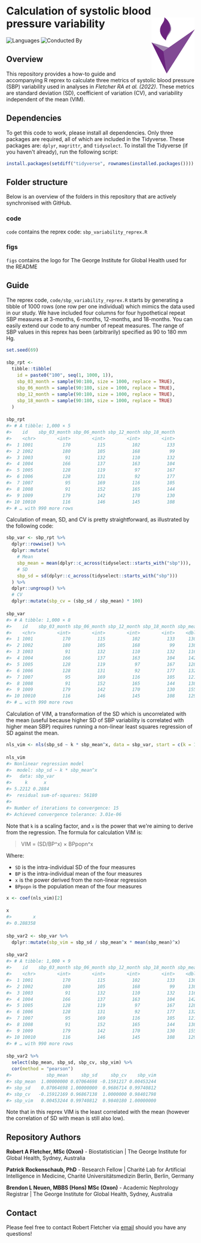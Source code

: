 # Calculation of systolic blood pressure variability <a href='https://www.georgeinstitute.org'><img src='figs/tgi.png' align="right" height="150" /></a>

<!-- badges: start -->
![Languages](https://img.shields.io/badge/Languages-R-6498d3)
![Conducted By](https://img.shields.io/badge/Conducted%20By-The%20George%20Institute%20for%20Global%20Health-72297c)
<!-- badges: end -->

## Overview

This repository provides a how-to guide and accompanying R reprex to calculate three metrics of systolic blood pressure (SBP) variability used in analyses in *Fletcher RA et al. (2022)*. These metrics are standard deviation (SD), coefficient of variation (CV), and variability independent of the mean (VIM).

## Dependencies

To get this code to work, please install all dependencies. Only three packages are required, all of which are included in the Tidyverse. These packages are: `dplyr`, `magrittr`, and `tidyselect`. To install the Tidyverse (if you haven't already), run the following script:

``` r
install.packages(setdiff("tidyverse", rownames(installed.packages())))
```

## Folder structure

Below is an overview of the folders in this repository that are actively synchronised with GitHub.

### code

`code` contains the reprex code: `sbp_variability_reprex.R`

### figs

`figs` contains the logo for The George Institute for Global Health used for the README

## Guide

The reprex code, `code/sbp_variability_reprex.R` starts by generating a tibble of 1000 rows (one row per one individual) which mimics the data used in our study. We have included four columns for four hypothetical repeat SBP measures at 3-months, 6-months, 12-months, and 18-months. You can easily extend our code to any number of repeat measures. The range of SBP values in this reprex has been (arbitrarily) specified as 90 to 180 mm Hg. 

``` r
set.seed(69)

sbp_rpt <- 
  tibble::tibble( 
    id = paste0("100", seq(1, 1000, 1)),
    sbp_03_month = sample(90:180, size = 1000, replace = TRUE),
    sbp_06_month = sample(90:180, size = 1000, replace = TRUE),
    sbp_12_month = sample(90:180, size = 1000, replace = TRUE),
    sbp_18_month = sample(90:180, size = 1000, replace = TRUE)
  )

sbp_rpt
#> # A tibble: 1,000 × 5
#>    id    sbp_03_month sbp_06_month sbp_12_month sbp_18_month
#>    <chr>        <int>        <int>        <int>        <int>
#>  1 1001           170          115          102          133
#>  2 1002           180          105          168           99
#>  3 1003            91          132          110          132
#>  4 1004           166          137          163          104
#>  5 1005           128          119           97          167
#>  6 1006           128          131           92          177
#>  7 1007            95          169          116          105
#>  8 1008            91          152          165          144
#>  9 1009           179          142          170          130
#> 10 10010          116          146          145          108
#> # … with 990 more rows
```

Calculation of mean, SD, and CV is pretty straightforward, as illustrated by the following code:

``` r
sbp_var <- sbp_rpt %>%
  dplyr::rowwise() %>%
  dplyr::mutate(
    # Mean
    sbp_mean = mean(dplyr::c_across(tidyselect::starts_with("sbp"))),
    # SD
    sbp_sd = sd(dplyr::c_across(tidyselect::starts_with("sbp")))
  ) %>%
  dplyr::ungroup() %>%
  # CV
  dplyr::mutate(sbp_cv = (sbp_sd / sbp_mean) * 100)
  
sbp_var
#> # A tibble: 1,000 × 8
#>    id    sbp_03_month sbp_06_month sbp_12_month sbp_18_month sbp_mean sbp_sd sbp_cv
#>    <chr>        <int>        <int>        <int>        <int>    <dbl>  <dbl>  <dbl>
#>  1 1001           170          115          102          133     130    25.6   19.7
#>  2 1002           180          105          168           99     138    36.3   26.3
#>  3 1003            91          132          110          132     116.   17.1   14.7
#>  4 1004           166          137          163          104     142.   24.9   17.5
#>  5 1005           128          119           97          167     128.   25.3   19.8
#>  6 1006           128          131           92          177     132    30.2   22.9
#>  7 1007            95          169          116          105     121.   28.6   23.5
#>  8 1008            91          152          165          144     138    28.2   20.4
#>  9 1009           179          142          170          130     155.   20.0   12.9
#> 10 10010          116          146          145          108     129.   17.0   13.2
#> # … with 990 more rows
```

Calculation of VIM, a transformation of the SD which is uncorrelated with the mean (useful because higher SD of SBP variability is correlated with higher mean SBP) requires running a non-linear least squares regression of SD against the mean.

``` r 
nls_vim <- nls(sbp_sd ~ k * sbp_mean^x, data = sbp_var, start = c(k = 1, x = 1))

nls_vim
#> Nonlinear regression model
#>  model: sbp_sd ~ k * sbp_mean^x
#>   data: sbp_var
#>     k      x 
#> 5.2212 0.2884 
#>  residual sum-of-squares: 56180
#> 
#> Number of iterations to convergence: 15 
#> Achieved convergence tolerance: 3.01e-06
```

Note that `k` is a scaling factor, and `x` is the power that we're aiming to derive from the regression. 
The formula for calculation VIM is:

> VIM = (SD/BP^x) × BPpopn^x

Where:
- `SD` is the intra-individual SD of the four measures
- `BP` is the intra-individual mean of the four measures
- `x` is the power derived from the non-linear regression
- `BPpopn` is the population mean of the four measures

``` r
x <- coef(nls_vim)[2]

x
#>        x 
#> 0.288358 

sbp_var2 <- sbp_var %>%
  dplyr::mutate(sbp_vim = sbp_sd / sbp_mean^x * mean(sbp_mean)^x)

sbp_var2
#> # A tibble: 1,000 × 9
#>    id    sbp_03_month sbp_06_month sbp_12_month sbp_18_month sbp_mean sbp_sd sbp_cv sbp_vim
#>    <chr>        <int>        <int>        <int>        <int>    <dbl>  <dbl>  <dbl>   <dbl>
#>  1 1001           170          115          102          133     130    25.6   19.7    25.8
#>  2 1002           180          105          168           99     138    36.3   26.3    36.0
#>  3 1003            91          132          110          132     116.   17.1   14.7    17.9
#>  4 1004           166          137          163          104     142.   24.9   17.5    24.5
#>  5 1005           128          119           97          167     128.   25.3   19.8    25.7
#>  6 1006           128          131           92          177     132    30.2   22.9    30.3
#>  7 1007            95          169          116          105     121.   28.6   23.5    29.4
#>  8 1008            91          152          165          144     138    28.2   20.4    27.9
#>  9 1009           179          142          170          130     155.   20.0   12.9    19.2
#> 10 10010          116          146          145          108     129.   17.0   13.2    17.2
#> # … with 990 more rows

sbp_var2 %>% 
  select(sbp_mean, sbp_sd, sbp_cv, sbp_vim) %>% 
  cor(method = "pearson")
#>             sbp_mean     sbp_sd     sbp_cv    sbp_vim
#> sbp_mean  1.00000000 0.07064698 -0.1591217 0.00453244
#> sbp_sd    0.07064698 1.00000000  0.9686714 0.99740812
#> sbp_cv   -0.15912169 0.96867138  1.0000000 0.98401798
#> sbp_vim   0.00453244 0.99740812  0.9840180 1.00000000
```

Note that in this reprex VIM is the least correlated with the mean (however the correlation of SD with mean is still also low).

## Repository Authors

**Robert A Fletcher, MSc (Oxon)** - Biostatistician | The George Institute for Global Health, Sydney, Australia

**Patrick Rockenschaub, PhD** - Research Fellow | Charité Lab for Artificial Intelligence in Medicine, Charité Universitätsmedizin Berlin, Berlin, Germany

**Brendon L Neuen, MBBS (Hons) MSc (Oxon)** - Academic Nephrology Registrar | The George Institute for Global Health, Sydney, Australia

## Contact

Please feel free to contact Robert Fletcher via [email](mailto:rfletcher@georgeinstitute.org.au?subject=Inquiry) should you have any questions!
